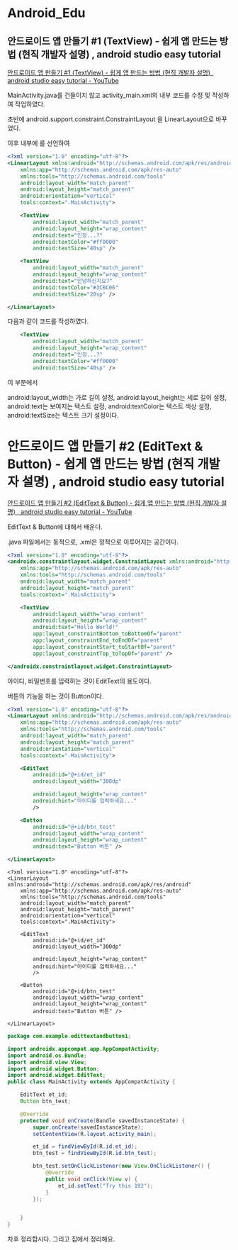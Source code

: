 # Android_Edu

## 안드로이드 앱 만들기 #1 (TextView) - 쉽게 앱 만드는 방법 (현직 개발자 설명) , android studio easy tutorial

[안드로이드 앱 만들기 #1 (TextView) - 쉽게 앱 만드는 방법 (현직 개발자 설명) , android studio easy tutorial - YouTube](https://www.youtube.com/watch?v=wZdImPoFjW8&list=PLC51MBz7PMyyyR2l4gGBMFMMUfYmBkZxm&index=2)

MainActivity.java를 건들이지 않고 activity_main.xml의 내부 코드를 수정 및 작성하여 작업하였다.

초반에 android.support.constraint.ConstraintLayout 을 LinearLayout으로 바꾸었다.

이후 내부에 <TextView /> 를 선언하여

```xml
<?xml version="1.0" encoding="utf-8"?>
<LinearLayout xmlns:android="http://schemas.android.com/apk/res/android"
    xmlns:app="http://schemas.android.com/apk/res-auto"
    xmlns:tools="http://schemas.android.com/tools"
    android:layout_width="match_parent"
    android:layout_height="match_parent"
    android:orientation="vertical"
    tools:context=".MainActivity">

    <TextView
        android:layout_width="match_parent"
        android:layout_height="wrap_content"
        android:text="인정...?"
        android:textColor="#ff0000"
        android:textSize="40sp" />

    <TextView
        android:layout_width="match_parent"
        android:layout_height="wrap_content"
        android:text="안녕하신지요?"
        android:textColor="#3CBC06"
        android:textSize="20sp" />

</LinearLayout>
```

다음과 같이 코드를 작성하였다.

```xml
    <TextView
        android:layout_width="match_parent"
        android:layout_height="wrap_content"
        android:text="인정...?"
        android:textColor="#ff0000"
        android:textSize="40sp" />
```

이 부분에서

android:layout_width는 가로 길이 설정, android:layout_height는 세로 길이 설정, android:text는 보여지는 텍스트 설정, android:textColor는 텍스트 색상 설정, android:textSize는 텍스트 크기 설정이다.


##

# 안드로이드 앱 만들기 #2 (EditText & Button) - 쉽게 앱 만드는 방법 (현직 개발자 설명) , android studio easy tutorial

[안드로이드 앱 만들기 #2 (EditText &amp; Button) - 쉽게 앱 만드는 방법 (현직 개발자 설명) , android studio easy tutorial - YouTube](https://www.youtube.com/watch?v=mlxhD7M8Nsg&list=PLC51MBz7PMyyyR2l4gGBMFMMUfYmBkZxm&index=3)

EditText & Button에 대해서 배운다.

.java 파일에서는 동적으로, .xml은 정적으로 이루어지는 공간이다.

```xml
<?xml version="1.0" encoding="utf-8"?>
<androidx.constraintlayout.widget.ConstraintLayout xmlns:android="http://schemas.android.com/apk/res/android"
    xmlns:app="http://schemas.android.com/apk/res-auto"
    xmlns:tools="http://schemas.android.com/tools"
    android:layout_width="match_parent"
    android:layout_height="match_parent"
    tools:context=".MainActivity">

    <TextView
        android:layout_width="wrap_content"
        android:layout_height="wrap_content"
        android:text="Hello World!"
        app:layout_constraintBottom_toBottomOf="parent"
        app:layout_constraintEnd_toEndOf="parent"
        app:layout_constraintStart_toStartOf="parent"
        app:layout_constraintTop_toTopOf="parent" />

</androidx.constraintlayout.widget.ConstraintLayout>
```

아이디, 비밀번호를 입력하는 것이 EditText의 용도이다.

버튼의 기능을 하는 것이 Button이다.

```xml
<?xml version="1.0" encoding="utf-8"?>
<LinearLayout xmlns:android="http://schemas.android.com/apk/res/android"
    xmlns:app="http://schemas.android.com/apk/res-auto"
    xmlns:tools="http://schemas.android.com/tools"
    android:layout_width="match_parent"
    android:layout_height="match_parent"
    android:orientation="vertical"
    tools:context=".MainActivity">

    <EditText
        android:id="@+id/et_id"
        android:layout_width="300dp"

        android:layout_height="wrap_content"
        android:hint="아이디를 입력하세요..."
        />

    <Button
        android:id="@+id/btn_test"
        android:layout_width="wrap_content"
        android:layout_height="wrap_content"
        android:text="Button 버튼" />

</LinearLayout>
```

```
<?xml version="1.0" encoding="utf-8"?>
<LinearLayout xmlns:android="http://schemas.android.com/apk/res/android"
    xmlns:app="http://schemas.android.com/apk/res-auto"
    xmlns:tools="http://schemas.android.com/tools"
    android:layout_width="match_parent"
    android:layout_height="match_parent"
    android:orientation="vertical"
    tools:context=".MainActivity">

    <EditText
        android:id="@+id/et_id"
        android:layout_width="300dp"

        android:layout_height="wrap_content"
        android:hint="아이디를 입력하세요..."
        />

    <Button
        android:id="@+id/btn_test"
        android:layout_width="wrap_content"
        android:layout_height="wrap_content"
        android:text="Button 버튼" />

</LinearLayout>
```

```java
package com.example.edittextandbutton1;

import androidx.appcompat.app.AppCompatActivity;
import android.os.Bundle;
import android.view.View;
import android.widget.Button;
import android.widget.EditText;
public class MainActivity extends AppCompatActivity {

    EditText et_id;
    Button btn_test;

    @Override
    protected void onCreate(Bundle savedInstanceState) {
        super.onCreate(savedInstanceState);
        setContentView(R.layout.activity_main);

        et_id = findViewById(R.id.et_id);
        btn_test = findViewById(R.id.btn_test);

        btn_test.setOnClickListener(new View.OnClickListener() {
            @Override
            public void onClick(View v) {
                et_id.setText("Try this 192");
            }
        });


    }
}
```

차후 정리합시다. 그리고 집에서 정리해요.


